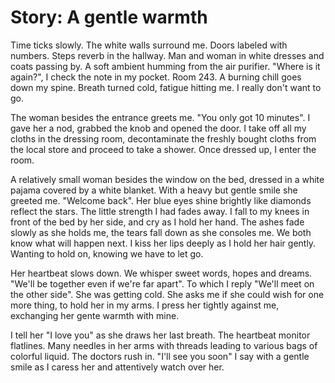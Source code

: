 # Story: A gentle warmth

Time ticks slowly. The white walls surround me. Doors labeled with numbers. Steps reverb in the hallway. Man and woman in white dresses and coats passing by. A soft ambient humming from the air purifier. "Where is it again?", I check the note in my pocket. Room 243. A burning chill goes down my spine. Breath turned cold, fatigue hitting me. I really don't want to go.

The woman besides the entrance greets me. "You only got 10 minutes". I gave her a nod, grabbed the knob and opened the door. I take off all my cloths in the dressing room, decontaminate the freshly bought cloths from the local store and proceed to take a shower. Once dressed up, I enter the room.

A relatively small woman besides the window on the bed, dressed in a white pajama covered by a white blanket. With a heavy but gentle smile she greeted me. "Welcome back". Her blue eyes shine brightly like diamonds reflect the stars.
The little strength I had fades away. I fall to my knees in front of the bed by her side, and cry as I hold her hand. The ashes fade slowly as she holds me, the tears fall down as she consoles me. We both know what will happen next. I kiss her lips deeply as I hold her hair gently. Wanting to hold on, knowing we have to let go.

Her heartbeat slows down. We whisper sweet words, hopes and dreams. "We'll be together even if we're far apart". To which I reply "We'll meet on the other side". She was getting cold. She asks me if she could wish for one more thing, to hold her in my arms. I press her tightly against me, exchanging her gente warmth with mine.

I tell her "I love you" as she draws her last breath. The heartbeat monitor flatlines. Many needles in her arms with threads leading to various bags of colorful liquid. The doctors rush in. "I'll see you soon" I say with a gentle smile as I caress her and attentively watch over her.